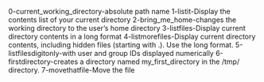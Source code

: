 0-current_working_directory-absolute path name
1-listit-Display the contents list of your current directory
2-bring_me_home-changes the working directory to the user’s home directory
3-listfiles-Display current directory contents in a long format
4-listmorefiles-Display current directory contents, including hidden files (starting with .). Use the long format.
5-listfilesdigitonly-with user and group IDs displayed numerically
6-firstdirectory-creates a directory named my_first_directory in the /tmp/ directory.
7-movethatfile-Move the file
